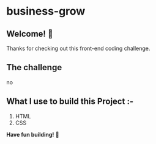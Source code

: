 # business-grow


## Welcome! 👋

Thanks for checking out this front-end coding challenge.



## The challenge
no



## What I use to build this Project :-


1. HTML 
2. CSS


**Have fun building!** 🚀
